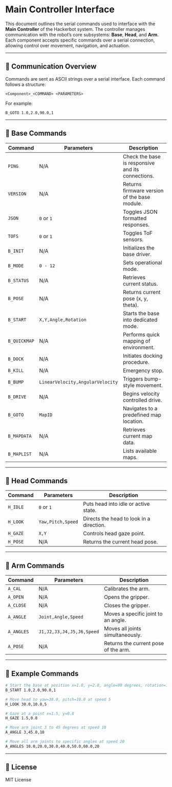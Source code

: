 # Main Controller Interface

This document outlines the serial commands used to interface with the **Main Controller** of the Hackerbot system. The controller manages communication with the robot’s core subsystems: **Base**, **Head**, and **Arm**. Each component accepts specific commands over a serial connection, allowing control over movement, navigation, and actuation.

---

## 📡 Communication Overview

Commands are sent as ASCII strings over a serial interface. Each command follows a structure:

```
<Component>_<COMMAND> <PARAMETERS>
```

For example:
```
B_GOTO 1.0,2.0,90.0,1
```

---

## 🧱 Base Commands

| Command       | Parameters                          | Description                                       |
|---------------|--------------------------------------|---------------------------------------------------|
| `PING`        | N/A                                  | Check the base is responsive and its connections. |
| `VERSION`     | N/A                                  | Returns firmware version of the base module.      |
| `JSON`        | `0` or `1`                           | Toggles JSON formatted responses.                 |
| `TOFS`        | `0` or `1`                           | Toggles ToF sensors.                              |
| `B_INIT`      | N/A                                  | Initializes the base driver.                      |
| `B_MODE`      | `0 - 12`                             | Sets operational mode.                            |
| `B_STATUS`    | N/A                                  | Retrieves current status.                         |
| `B_POSE`      | N/A                                  | Returns current pose (x, y, theta).               |
| `B_START`     | `X,Y,Angle,Rotation`                 | Starts the base into dedicated mode.              |
| `B_QUICKMAP`  | N/A                                  | Performs quick mapping of environment.            |
| `B_DOCK`      | N/A                                  | Initiates docking procedure.                      |
| `B_KILL`      | N/A                                  | Emergency stop.                                   |
| `B_BUMP`      | `LinearVelocity,AngularVelocity`     | Triggers bump-style movement.                     |
| `B_DRIVE`     | N/A                                  | Begins velocity controlled drive.                 |
| `B_GOTO`      | `MapID`                              | Navigates to a predefined map location.           |
| `B_MAPDATA`   | N/A                                  | Retrieves current map data.                       |
| `B_MAPLIST`   | N/A                                  | Lists available maps.                             |

---

## 👀 Head Commands

| Command     | Parameters                                 | Description                                |
|-------------|---------------------------------------------|--------------------------------------------|
| `H_IDLE`    | `0` or `1`                                  | Puts head into idle or active state.       |
| `H_LOOK`    | `Yaw,Pitch,Speed`                           | Directs the head to look in a direction.   |
| `H_GAZE`    | `X,Y`                                       | Controls head gaze point.                  |
| `H_POSE`    | N/A                                         | Returns the current head pose.             |

---

## 🤖 Arm Commands

| Command     | Parameters                                               | Description                                      |
|-------------|----------------------------------------------------------|--------------------------------------------------|
| `A_CAL`     | N/A                                                      | Calibrates the arm.                              |
| `A_OPEN`    | N/A                                                      | Opens the gripper.                               |
| `A_CLOSE`   | N/A                                                      | Closes the gripper.                              |
| `A_ANGLE`   | `Joint,Angle,Speed`                                      | Moves a specific joint to an angle.              |
| `A_ANGLES`  | `J1,J2,J3,J4,J5,J6,Speed`                                | Moves all joints simultaneously.                 |
| `A_POSE`    | N/A                                                      | Returns the current pose of the arm.             |

---

## 📃 Example Commands

```bash
# Start the base at position x=1.0, y=2.0, angle=90 degrees, rotation=1
B_START 1.0,2.0,90.0,1

# Move head to yaw=30.0, pitch=10.0 at speed 5
H_LOOK 30.0,10.0,5

# Gaze at a point x=1.5, y=0.8
H_GAZE 1.5,0.8

# Move arm joint 3 to 45 degrees at speed 10
A_ANGLE 3,45.0,10

# Move all arm joints to specific angles at speed 20
A_ANGLES 10.0,20.0,30.0,40.0,50.0,60.0,20
```

---

## 📂 License

MIT License

